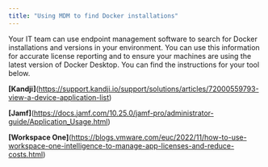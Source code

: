 ```yaml
---
title: "Using MDM to find Docker installations"
---
```

Your IT team can use endpoint management software to search for Docker installations and versions in your environment. You can use this information for accurate license reporting and to ensure your machines are using the latest version of Docker Desktop. You can find the instructions for your tool below. 

**[Kandji]**(https://support.kandji.io/support/solutions/articles/72000559793-view-a-device-application-list)

**[Jamf]**(https://docs.jamf.com/10.25.0/jamf-pro/administrator-guide/Application_Usage.html)

**[Workspace One]**(https://blogs.vmware.com/euc/2022/11/how-to-use-workspace-one-intelligence-to-manage-app-licenses-and-reduce-costs.html)
